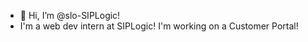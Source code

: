 - 👋 Hi, I’m @slo-SIPLogic!
- I'm a web dev intern at SIPLogic! I'm working on a Customer Portal!

<!---
slo-SIPLogic/slo-SIPLogic is a ✨ special ✨ repository because its `README.md` (this file) appears on your GitHub profile.
You can click the Preview link to take a look at your changes.
--->
